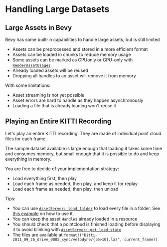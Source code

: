 # Handling Large Datasets

## Large Assets in Bevy

Bevy has some built-in capabilities to handle large assets, but is still limited

- Assets can be preprocessed and stored in a more efficient format
- Assets can be loaded in chunks to reduce memory usage
- Some assets can be marked as CPUonly or GPU-only with [`RenderAssetUsages`](https://docs.rs/bevy/0.17.2/bevy/asset/struct.RenderAssetUsages.html)
- Already loaded assets will be reused
- Dropping all handles to an asset will remove it from memory

With some limitations:

- Asset streaming is not yet possible
- Asset errors are hard to handle as they happen asynchronously
- Loading a file that is already loading won't reuse it

## Playing an Entire KITTI Recording

Let's play an entire KITTI recording! They are made of individual point cloud files for each frame.

The sample dataset available is large enough that loading it takes some time and consumes memory, but small enough that it is possible to do and keep everything in memory.

You are free to decide of your implementation strategy:

- Load everything first, then play
- Load each frame as needed, then play, and keep it for replay
- Load each frame as needed, then play, then unload

Tips:

- You can use [`AssetServer::load_folder`](https://docs.rs/bevy/0.17.2/bevy/prelude/struct.AssetServer.html#method.load_folder) to load every file in a folder. See [this example](https://github.com/bevyengine/bevy/blob/release-0.17.2/examples/2d/texture_atlas.rs) on how to use it.
- You can keep the asset `Handle`s already loaded in a resource
- You should check that a pointcloud is finished loading before displaying it to avoid blinking with [`AssetServer::get_load_state`](https://docs.rs/bevy/0.17.2/bevy/prelude/struct.AssetServer.html#method.get_load_state)
- The files are available at `format!("kitti-2011_09_26_drive_0005_sync/velodyne/{:0>10}.laz", current_frame))`
